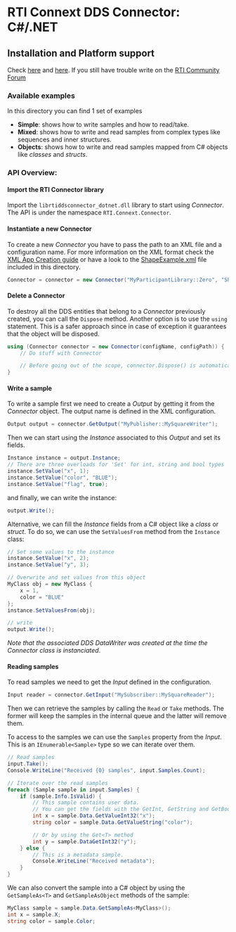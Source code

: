 # RTI Connext DDS Connector: C#/.NET

## Installation and Platform support
Check [here](https://github.com/rticommunity/rticonnextdds-connector#getting-started-with-net) and [here](https://github.com/rticommunity/rticonnextdds-connector#platform-support).
If you still have trouble write on the [RTI Community Forum](https://community.rti.com/forums/technical-questions)

### Available examples
In this directory you can find 1 set of examples

 * **Simple**: shows how to write samples and how to read/take.
 * **Mixed**: shows how to write and read samples from complex types like sequences and inner structures.
 * **Objects**: shows how to write and read samples mapped from C# objects like *classes* and *structs*.

### API Overview:
#### Import the RTI Connector library
Import the `librtiddsconnector_dotnet.dll` library to start using *Connector*. The API is under the namespace `RTI.Connext.Connector`.

#### Instantiate a new Connector
To create a new *Connector* you have to pass the path to an XML file and a configuration name. For more information on
the XML format check the [XML App Creation guide](https://community.rti.com/static/documentation/connext-dds/5.2.3/doc/manuals/connext_dds/xml_application_creation/RTI_ConnextDDS_CoreLibraries_XML_AppCreation_GettingStarted.pdf) or
have a look to the [ShapeExample.xml](ShapeExample.xml) file included in this directory.

```csharp
Connector = connector = new Connector("MyParticipantLibrary::Zero", "ShapeExample.xml");
```

#### Delete a Connector
To destroy all the DDS entities that belong to a *Connector* previously created, you can call the `Dispose` method. Another option is to use the `using` statement. This is a safer approach since in case of exception it guarantees that the object will be disposed.

```csharp
using (Connector connector = new Connector(configName, configPath)) {
    // Do stuff with Connector

    // Before going out of the scope, connector.Dispose() is automatically called
}
```

#### Write a sample
To write a sample first we need to create a *Output* by getting it from the *Connector* object. The output name is defined in the XML configuration.

```csharp
Output output = connector.GetOutput("MyPublisher::MySquareWriter");
```

Then we can start using the *Instance* associated to this *Output* and set its fields.

```csharp
Instance instance = output.Instance;
// There are three overloads for 'Set' for int, string and bool types
instance.SetValue("x", 1);
instance.SetValue("color", "BLUE");
instance.SetValue("flag", true);
```

and finally, we can write the instance:

```csharp
output.Write();
```

Alternative, we can fill the *Instance* fields from a C# object like a *class* or *struct*. To do so, we can use the `SetValuesFrom` method from the `Instance` class:

```csharp
// Set some values to the instance
instance.SetValue("x", 2);
instance.SetValue("y", 3);

// Overwrite and set values from this object
MyClass obj = new MyClass {
    x = 1,
    color = "BLUE"
};
instance.SetValuesFrom(obj);

// write
output.Write();
```

*Note that the associated DDS DataWriter was created at the time the Connector class is instanciated*.

#### Reading samples
To read samples we need to get the *Input* defined in the configuration.

```csharp
Input reader = connector.GetInput("MySubscriber::MySquareReader");
```

Then we can retrieve the samples by calling the `Read` or `Take` methods. The former will keep the samples in the internal queue and the latter will remove them.

To access to the samples we can use the `Samples` property from the *Input*. This is an `IEnumerable<Sample>` type so we can iterate over them.

```csharp
// Read samples
input.Take();
Console.WriteLine("Received {0} samples", input.Samples.Count);

// Iterate over the read samples
foreach (Sample sample in input.Samples) {
    if (sample.Info.IsValid) {
        // This sample contains user data.
        // You can get the fields with the GetInt, GetString and GetBool methods.
        int x = sample.Data.GetValueInt32("x");
        string color = sample.Data.GetValueString("color");

        // Or by using the Get<T> method
        int y = sample.DataGetInt32("y");
    } else {
        // This is a metadata sample.
        Console.WriteLine("Received metadata");
    }
}
```

We can also convert the sample into a C# object by using the `GetSampleAs<T>` and `GetSampleAsObject` methods of the sample:
```csharp
MyClass sample = sample.Data.GetSampleAs<MyClass>();
int x = sample.X;
string color = sample.Color;
```

